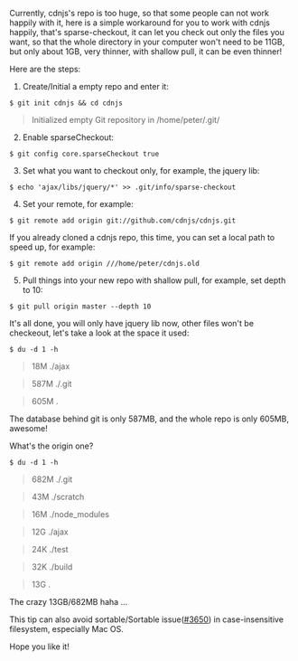 Currently, cdnjs's repo is too huge, so that some people can not work happily with it, here is a simple workaround for you to work with cdnjs happily, that's sparse-checkout, it can let you check out only the files you want, so that the whole directory in your computer won't need to be 11GB, but only about 1GB, very thinner, with shallow pull, it can be even thinner!

Here are the steps:

1. Create/Initial a empty repo and enter it:

`$ git init cdnjs && cd cdnjs`

> Initialized empty Git repository in /home/peter/.git/

2. Enable sparseCheckout:

`$ git config core.sparseCheckout true`

3. Set what you want to checkout only, for example, the jquery lib:

`$ echo 'ajax/libs/jquery/*' >> .git/info/sparse-checkout`

4. Set your remote, for example:

`$ git remote add origin git://github.com/cdnjs/cdnjs.git`

If you already cloned a cdnjs repo, this time, you can set a local path to speed up, for example:

`$ git remote add origin ///home/peter/cdnjs.old`

5. Pull things into your new repo with shallow pull, for example, set depth to 10:

`$ git pull origin master --depth 10`

It's all done, you will only have jquery lib now, other files won't be checkeout, let's take a look at the space it used:

`$ du -d 1 -h`
> 18M     ./ajax

> 587M    ./.git

> 605M    .


The database behind git is only 587MB, and the whole repo is only 605MB, awesome!

What's the origin one?

`$ du -d 1 -h`

> 682M    ./.git

> 43M     ./scratch

> 16M     ./node_modules

> 12G     ./ajax

> 24K     ./test

> 32K     ./build

> 13G     .

The crazy 13GB/682MB haha ...

This tip can also avoid sortable/Sortable issue([#3650](https://github.com/cdnjs/cdnjs/issues/3650)) in case-insensitive filesystem, especially Mac OS.

Hope you like it!
